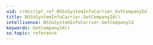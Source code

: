 ```yaml
---
uid: crmscript_ref_NSSoSystemInfoCarrier_GetCompanyId
title: NSSoSystemInfoCarrier.GetCompanyId()
intellisense: NSSoSystemInfoCarrier.GetCompanyId
keywords: GetCompanyId()
so.topic: reference
---
```





